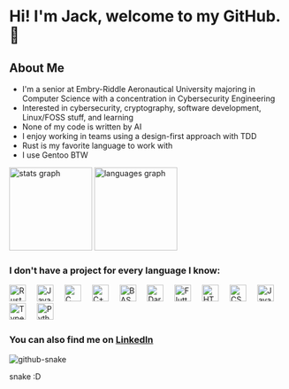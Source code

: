 <!DOCTYPE html>
<html lang="en">
<!-- I used https://profile-readme-generator.com to find out about the stats, language icons, and snake animation -->
<!-- I wrote the rest in html here -->
<!-- My stats and snake .svg's are automatically updated every Sunday and pushed to the `output` branch via GH Actions -->
  <head>
    <meta charset="utf-8">
  </head>
  <body>
    <h1 align="left">Hi! I'm Jack, welcome to my GitHub. 👋</h1>
    <h2 align="left">About Me</h2>
    <ul>
      <li>I'm a senior at Embry-Riddle Aeronautical University majoring in Computer Science with a concentration in Cybersecurity Engineering</li>
      <li>Interested in cybersecurity, cryptography, software development, Linux/FOSS stuff, and learning</li>
      <li>None of my code is written by AI</li>
      <li>I enjoy working in teams using a design-first approach with TDD</li>
      <li>Rust is my favorite language to work with</li>
      <li>I use Gentoo BTW</li>
    </ul>
    <div align="justify" >
      <picture>
        <source media="(prefers-color-scheme: dark)" srcset="../output/stats/stats_dark.svg" height="150" alt="stats graph">
        <source media="(prefers-color-scheme: light)" srcset="../output/stats/stats_light.svg" height="150" alt="stats graph">
        <img alt="stats graph">
      </picture>
      <picture>
        <source media="(prefers-color-scheme: dark)" srcset="../output/languages/languages_dark.svg" height="150" alt="languages graph">
        <source media="(prefers-color-scheme: light)" srcset="../output/languages/languages_light.svg" height="150" alt="languages graph">
        <img alt="languages graph">
      </picture>
    </div>
    <h3 align="left">I don't have a project for every language I know:</h3>
    <div align="left" >
      <img src="../output/icons/rust_icon.svg" height="30" alt="Rust"  />
      <img width="12" />
      <img src="../output/icons/java_icon.svg" height="30" alt="Java"  />
      <img width="12" />
      <img src="../output/icons/c_icon.svg" height="30" alt="C"  />
      <img width="12" />
      <img src="../output/icons/cpp_icon.svg" height="30" alt="C++"  />
      <img width="12" />
      <picture>
        <source media="(prefers-color-scheme: dark)" srcset="../output/icons/bash_icon_dark.svg" height="30" alt="BASh"/>
        <source media="(prefers-color-scheme: light)" srcset="../output/icons/bash_icon_light.svg" height="30" alt="BASh" />
        <img alt="BASh" >
      </picture>
      <img width="12" />
      <img src="../output/icons/dart_icon.svg" height="30" alt="Dart"  />
      <img width="12" />
      <img src="../output/icons/flutter_icon.svg" height="30" alt="Flutter"  />
      <img width="12" />
      <img src="../output/icons/html5_icon.svg" height="30" alt="HTML"  />
      <img width="12" />
      <img src="../output/icons/css3_icon.svg" height="30" alt="CSS"  />
      <img width="12" />
      <img src="../output/icons/js_icon.svg" height="30" alt="JavaScript"  />
      <img width="12" />
      <img src="../output/icons/ts_icon.svg" height="30" alt="TypeScript"  />
      <img width="12" />
      <img src="../output/icons/python_icon.svg" height="30" alt="Python"  />
    </div>
    <h3 align="left">You can also find me on <a href=https://linkedin.com/in/john-jack-lee>LinkedIn</a></h3>
    </html>
<!--     <br clear="both"> -->
    <picture>
      <source media="(prefers-color-scheme: dark)" srcset="../output/snake/snake-dark.svg" alt="Snake animation"/>
      <source media="(prefers-color-scheme: light)" srcset="../output/snake/snake-light.svg" alt="Snake animation" />
      <img alt="github-snake" >
    </picture>
    <p>snake :D</p>
  </body>
</html>
